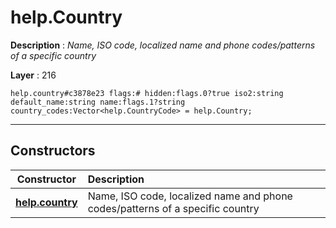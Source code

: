# help.Country

**Description** : *Name, ISO code, localized name and phone codes/patterns of a specific country*

**Layer** : 216

```tl
help.country#c3878e23 flags:# hidden:flags.0?true iso2:string default_name:string name:flags.1?string country_codes:Vector<help.CountryCode> = help.Country;
```

---

## Constructors

| Constructor | Description |
| :---: | :--- |
| [**help.country**](constructor/help.country) | Name, ISO code, localized name and phone codes/patterns of a specific country |